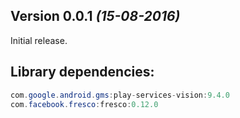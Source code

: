Version 0.0.1 *(15-08-2016)*
----------------------------

Initial release.

Library dependencies:
-----
```java
com.google.android.gms:play-services-vision:9.4.0
com.facebook.fresco:fresco:0.12.0
```
